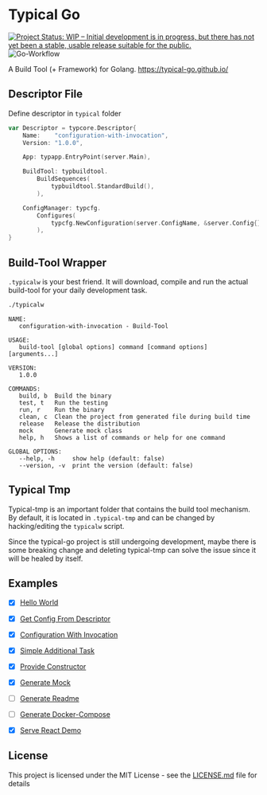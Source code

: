 # Typical Go

[![Project Status: WIP – Initial development is in progress, but there has not yet been a stable, usable release suitable for the public.](https://www.repostatus.org/badges/latest/wip.svg)](https://www.repostatus.org/#wip)
![Go-Workflow](https://github.com/typical-go/typical-go/workflows/Go/badge.svg)

A Build Tool (+ Framework) for Golang. <https://typical-go.github.io/>

## Descriptor File

Define descriptor in `typical` folder
```go
var Descriptor = typcore.Descriptor{
    Name:    "configuration-with-invocation",
    Version: "1.0.0",

    App: typapp.EntryPoint(server.Main), 

    BuildTool: typbuildtool.
        BuildSequences(
            typbuildtool.StandardBuild(),
        ),

    ConfigManager: typcfg.
        Configures(
            typcfg.NewConfiguration(server.ConfigName, &server.Config{}), 
        ),
}
```

## Build-Tool Wrapper

`.typicalw` is your best friend. It will download, compile and run the actual build-tool for your daily development task.

```bash
./typicalw
```

```
NAME:
   configuration-with-invocation - Build-Tool

USAGE:
   build-tool [global options] command [command options] [arguments...]

VERSION:
   1.0.0

COMMANDS:
   build, b  Build the binary
   test, t   Run the testing
   run, r    Run the binary
   clean, c  Clean the project from generated file during build time
   release   Release the distribution
   mock      Generate mock class
   help, h   Shows a list of commands or help for one command

GLOBAL OPTIONS:
   --help, -h     show help (default: false)
   --version, -v  print the version (default: false) 
```

## Typical Tmp

Typical-tmp is an important folder that contains the build tool mechanism. By default, it is located in `.typical-tmp` and can be changed by hacking/editing the `typicalw` script.

Since the typical-go project is still undergoing development, maybe there is some breaking change and deleting typical-tmp can solve the issue since it will be healed by itself.

## Examples

- [x] [Hello World](https://github.com/typical-go/typical-go/tree/master/examples/hello-world)
- [x] [Get Config From Descriptor](https://github.com/typical-go/typical-go/tree/master/examples/get-config-from-descriptor)
- [x] [Configuration With Invocation](https://github.com/typical-go/typical-go/tree/master/examples/configuration-with-invocation)
- [x] [Simple Additional Task](https://github.com/typical-go/typical-go/tree/master/examples/simple-additional-task)
- [x] [Provide Constructor](https://github.com/typical-go/typical-go/tree/master/examples/provide-constructor)
- [x] [Generate Mock](https://github.com/typical-go/typical-go/tree/master/examples/generate-mock)
- [ ] [Generate Readme](https://github.com/typical-go/typical-go/tree/master/examples/generate-readme)
- [ ] [Generate Docker-Compose](https://github.com/typical-go/typical-go/tree/master/examples/generate-docker-compose)
- [x] [Serve React Demo](https://github.com/typical-go/typical-go/tree/master/examples/serve-react-demo)



## License

This project is licensed under the MIT License - see the [LICENSE.md](LICENSE.md) file for details




